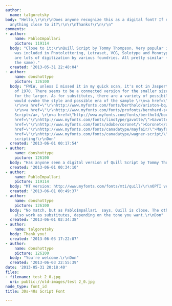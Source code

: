```yaml
---
author:
  name: talgoretsky
body: "Hello,\r\n\r\nDoes anyone recognize this as a digital font? If not, is there
  anything close to it?\r\n\r\nThanks!\r\n\r\n"
comments:
- author:
    name: PabloImpallari
    picture: 119114
  body: "Close to it:\r\nQuill Script by Tommy Thompson. Very popular in the 60's.\r\nIt
    was included in Photolettering, Letraset, VCG, Solotype and Monotype Catalogs.\r\nThere
    are lots of digitization by various foundries. All pretty similar (but not exactly
    the same)."
  created: '2013-05-31 22:48:04'
- author:
    name: donshottype
    picture: 126100
  body: "FWIW, unless I missed it in my quick scan, it's not in Jaspert's Type Encylopedia
    of 1970. There seems to be a connected version for the smaller size and an un-connected
    for the larger. As for substitutes, there are a variety of possibilities that
    would evoke the style and possible era of the sample \r\n<a href=\"\r\nhttp://www.myfonts.com/fonts/profonts/arabella-pro/\">Arabella</a>,
    \r\n<a href=\"\r\nhttp://www.myfonts.com/fonts/berthold/ariston-bq/\">Ariston</a>,
    \r\n<a href=\"\r\nhttp://www.myfonts.com/fonts/profonts/bernhard-script/\">Bernhard
    Script</a>, \r\n<a href=\"http://www.myfonts.com/fonts/berthold/boulevard-bq/\">Boulevard</a>,\r\n<a
    href=\"\r\nhttp://www.myfonts.com/fonts/linotype/gavotte/\">Gavotte</a>,\r\n<a
    href=\"\r\nhttp://www.myfonts.com/fonts/adobe/coronet/\">Coronet</a>,\r\n<a href=\"\r\nhttp://www.myfonts.com/fonts/bitstream/liberty/\">Liberty</a>,\r\n<a
    href=\"\r\nhttp://www.myfonts.com/fonts/canadatype/mayfair/\">Mayfair</a>,\r\n<a
    href=\"\r\nhttp://www.myfonts.com/fonts/canadatype/wagner-script/\">Wagner Script</a>.\r\nHappy
    scripting!\r\nDon"
  created: '2013-06-01 00:17:54'
- author:
    name: donshottype
    picture: 126100
  body: "Has anyone seen a digital version of Quill Script by Tommy Thompson?\r\nDon"
  created: '2013-06-01 00:34:10'
- author:
    name: PabloImpallari
    picture: 119114
  body: "MT version: http://www.myfonts.com/fonts/mti/quill/\r\nOPTI version: http://opti.netii.net/fonts-q/index.htm"
  created: '2013-06-01 00:49:37'
- author:
    name: donshottype
    picture: 126100
  body: "No match, but as PabloImpallari  says, Quill is close. The others I mentioned
    also work as substitutes, depending on the tone you want.\r\nDon"
  created: '2013-06-01 02:34:38'
- author:
    name: talgoretsky
  body: Thank you!
  created: '2013-06-03 17:22:07'
- author:
    name: donshottype
    picture: 126100
  body: "You're welcome.\r\nDon"
  created: '2013-06-03 22:55:39'
date: '2013-05-31 20:18:40'
files:
- filename: test 2_0.jpg
  uri: public://old-images/test 2_0.jpg
node_type: font_id
title: 30s-40s Script Font

---
```

